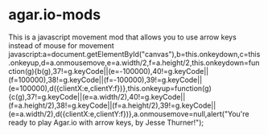 # agar.io-mods
This is a javascript movement mod that allows you to use arrow keys instead of mouse for movement
javascript:a=document.getElementById("canvas"),b=this.onkeydown,c=this.onkeyup,d=a.onmousemove,e=a.width/2,f=a.height/2,this.onkeydown=function(g){b(g),37!=g.keyCode||(e=-100000),40!=g.keyCode||(f=100000),38!=g.keyCode||(f=-100000),39!=g.keyCode||(e=100000),d({clientX:e,clientY:f})},this.onkeyup=function(g){c(g),37!=g.keyCode||(e=a.width/2),40!=g.keyCode||(f=a.height/2),38!=g.keyCode||(f=a.height/2),39!=g.keyCode||(e=a.width/2),d({clientX:e,clientY:f})},a.onmousemove=null,alert("You're ready to play Agar.io with arrow keys, by Jesse Thurner!");
